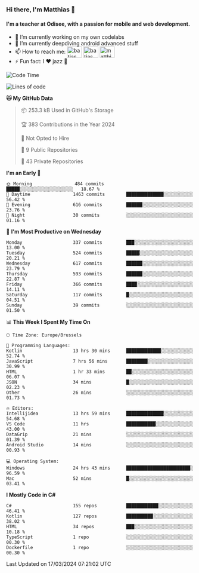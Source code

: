 ### Hi there, I'm Matthias 👋

#### I'm a teacher at Odisee, with a passion for mobile and web development.

- 🔭 I’m currently working on my own codelabs
- 🌱 I’m currently deepdiving android advanced stuff
- 📫 How to reach me: <a href="https://dev.to/batjas" target="_blank"><img align="center" src="https://raw.githubusercontent.com/rahuldkjain/github-profile-readme-generator/master/src/images/icons/Social/devto.svg" alt="batjas" height="30" width="40" /></a>
<a href="https://twitter.com/batjas" target="_blank"><img align="center" src="https://raw.githubusercontent.com/rahuldkjain/github-profile-readme-generator/master/src/images/icons/Social/twitter.svg" alt="batjas" height="30" width="40" /></a>
<a href="https://linkedin.com/in/matthiasdruwé" target="_blank"><img align="center" src="https://raw.githubusercontent.com/rahuldkjain/github-profile-readme-generator/master/src/images/icons/Social/linked-in-alt.svg" alt="matthiasdruwé" height="30" width="40" /></a>
- ⚡ Fun fact: I ❤ jazz 🎷


<!--START_SECTION:waka-->
![Code Time](http://img.shields.io/badge/Code%20Time-1%2C141%20hrs%2047%20mins-blue)

![Lines of code](https://img.shields.io/badge/From%20Hello%20World%20I%27ve%20Written-4.7%20million%20lines%20of%20code-blue)

**🐱 My GitHub Data** 

> 📦 253.3 kB Used in GitHub's Storage 
 > 
> 🏆 383 Contributions in the Year 2024
 > 
> 🚫 Not Opted to Hire
 > 
> 📜 9 Public Repositories 
 > 
> 🔑 43 Private Repositories 
 > 
**I'm an Early 🐤** 

```text
🌞 Morning                484 commits         █████░░░░░░░░░░░░░░░░░░░░   18.67 % 
🌆 Daytime                1463 commits        ██████████████░░░░░░░░░░░   56.42 % 
🌃 Evening                616 commits         ██████░░░░░░░░░░░░░░░░░░░   23.76 % 
🌙 Night                  30 commits          ░░░░░░░░░░░░░░░░░░░░░░░░░   01.16 % 
```
📅 **I'm Most Productive on Wednesday** 

```text
Monday                   337 commits         ███░░░░░░░░░░░░░░░░░░░░░░   13.00 % 
Tuesday                  524 commits         █████░░░░░░░░░░░░░░░░░░░░   20.21 % 
Wednesday                617 commits         ██████░░░░░░░░░░░░░░░░░░░   23.79 % 
Thursday                 593 commits         ██████░░░░░░░░░░░░░░░░░░░   22.87 % 
Friday                   366 commits         ████░░░░░░░░░░░░░░░░░░░░░   14.11 % 
Saturday                 117 commits         █░░░░░░░░░░░░░░░░░░░░░░░░   04.51 % 
Sunday                   39 commits          ░░░░░░░░░░░░░░░░░░░░░░░░░   01.50 % 
```


📊 **This Week I Spent My Time On** 

```text
🕑︎ Time Zone: Europe/Brussels

💬 Programming Languages: 
Kotlin                   13 hrs 30 mins      █████████████░░░░░░░░░░░░   52.74 % 
JavaScript               7 hrs 56 mins       ████████░░░░░░░░░░░░░░░░░   30.99 % 
HTML                     1 hr 33 mins        ██░░░░░░░░░░░░░░░░░░░░░░░   06.07 % 
JSON                     34 mins             █░░░░░░░░░░░░░░░░░░░░░░░░   02.23 % 
Other                    26 mins             ░░░░░░░░░░░░░░░░░░░░░░░░░   01.73 % 

🔥 Editors: 
Intellijidea             13 hrs 59 mins      ██████████████░░░░░░░░░░░   54.68 % 
VS Code                  11 hrs              ███████████░░░░░░░░░░░░░░   43.00 % 
DataGrip                 21 mins             ░░░░░░░░░░░░░░░░░░░░░░░░░   01.39 % 
Android Studio           14 mins             ░░░░░░░░░░░░░░░░░░░░░░░░░   00.93 % 

💻 Operating System: 
Windows                  24 hrs 43 mins      ████████████████████████░   96.59 % 
Mac                      52 mins             █░░░░░░░░░░░░░░░░░░░░░░░░   03.41 % 
```

**I Mostly Code in C#** 

```text
C#                       155 repos           ████████████░░░░░░░░░░░░░   46.41 % 
Kotlin                   127 repos           ██████████░░░░░░░░░░░░░░░   38.02 % 
HTML                     34 repos            ███░░░░░░░░░░░░░░░░░░░░░░   10.18 % 
TypeScript               1 repo              ░░░░░░░░░░░░░░░░░░░░░░░░░   00.30 % 
Dockerfile               1 repo              ░░░░░░░░░░░░░░░░░░░░░░░░░   00.30 % 
```




 Last Updated on 17/03/2024 07:21:02 UTC
<!--END_SECTION:waka-->
